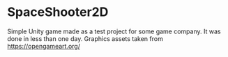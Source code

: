 # SpaceShooter2D
Simple Unity game made as a test project for some game company. It was done in less than one day. Graphics assets taken from https://opengameart.org/
